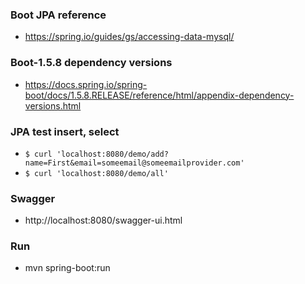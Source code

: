 ### Boot JPA reference
- https://spring.io/guides/gs/accessing-data-mysql/

### Boot-1.5.8 dependency versions
- https://docs.spring.io/spring-boot/docs/1.5.8.RELEASE/reference/html/appendix-dependency-versions.html

### JPA test insert, select
- `$ curl 'localhost:8080/demo/add?name=First&email=someemail@someemailprovider.com'`
- `$ curl 'localhost:8080/demo/all'`

### Swagger
- http://localhost:8080/swagger-ui.html

### Run
- mvn spring-boot:run